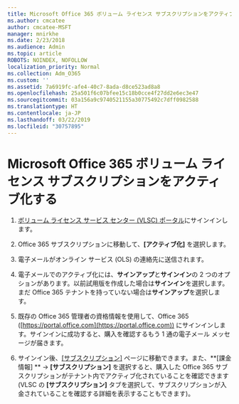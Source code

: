 ```yaml
---
title: Microsoft Office 365 ボリューム ライセンス サブスクリプションをアクティブ化する
ms.author: cmcatee
author: cmcatee-MSFT
manager: mnirkhe
ms.date: 2/23/2018
ms.audience: Admin
ms.topic: article
ROBOTS: NOINDEX, NOFOLLOW
localization_priority: Normal
ms.collection: Adm_O365
ms.custom: ''
ms.assetid: 7a6919fc-afe4-40c7-8ada-d8ce523ad8a8
ms.openlocfilehash: 25a501f6c07bfee15c18b0cce4f27dd2e6ec3e47
ms.sourcegitcommit: 03a156a9c9740521155a30775492c7dff0982588
ms.translationtype: HT
ms.contentlocale: ja-JP
ms.lasthandoff: 03/22/2019
ms.locfileid: "30757895"
---
```

# <a name="activating-a-microsoft-office-365-volume-license-subscription"></a>Microsoft Office 365 ボリューム ライセンス サブスクリプションをアクティブ化する

1. [ボリューム ライセンス サービス センター (VLSC) ポータル](http://go.microsoft.com/fwlink/p/?LinkId=329762)にサインインします。
    
2. Office 365 サブスクリプションに移動して、**[アクティブ化]** を選択します。
    
3. 電子メールがオンライン サービス (OLS) の連絡先に送信されます。
    
4. 電子メールでのアクティブ化には、**サインアップ**と**サインイン**の 2 つのオプションがあります。以前試用版を作成した場合は**サインイン**を選択します。まだ Office 365 テナントを持っていない場合は**サインアップ**を選択します。
    
5. 既存の Office 365 管理者の資格情報を使用して、Office 365 ([https://portal.office.com](https://portal.office.com)) にサインインします。サインインに成功すると、購入を確認するもう 1 通の電子メール メッセージが届きます。
    
6. サインイン後、[[サブスクリプション]](https://go.microsoft.com/fwlink/p/?linkid=842054) ページに移動できます。また、**[課金情報] ** -\> **[サブスクリプション]** を選択すると、購入した Office 365 サブスクリプションがテナント内でアクティブ化されていることを確認できます (VLSC の **[サブスクリプション]** タブを選択して、サブスクリプションが入金されていることを確認する詳細を表示することもできます)。 
    


